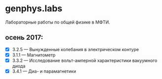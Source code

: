 # genphys.labs
Лабораторные работы по общей физике в МФТИ.

## осень 2017:
- [x]  3.2.5 &mdash;  Вынужденные колебания в электрическом контуре  
- [x]  3.1.1 &mdash;  Магнитометр
- [x]  3.3.2 &mdash;  Исследование вольт-амперной характеристики вакуумного диода
- [x]  3.4.1 &mdash;  Диа- и парамагнетики
